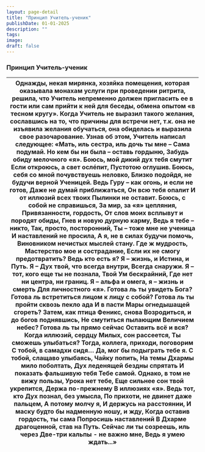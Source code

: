 ```yaml
---
layout: page-detail
title: "Принцип Учитель-ученик"
publishDate: 01-01-2025
description: ""
tags:
image:
draft: false
---
```


### Принцип Учитель-ученик

| Однажды, некая мирянка, хозяйка помещения, которая оказывала монахам услуги при проведении ритрита, решила, что Учитель непременно должен пригласить ее в гости или сам прийти к ней для беседы, обмена опытом «в тесном кругу». Когда Учитель не выразил такого желания, сославшись на то, что причины для встречи нет, т.к. она не изъявила желания обучаться, она обиделась и выразила свое разочарование. Узнав об этом, Учитель написал следующее: «Мать, иль сестра, иль дочь ты мне –  Сама подумай. Но кем бы ни была – оставь гордыню,  Забудь обиду мелочного «я».  Боюсь, мой дикий дух тебя смутит Если откроюсь, а свет ослéпит,  Пустотою оглушив. Боюсь, себя со мной почувствуешь неловко,  Близко подойдя, не будучи верной  Ученицей. Ведь Гуру – как огонь, и если не готов,  Даже не думай приближаться,  Он всю тебя опалит  И от иллюзий всех твоих  Пылинки не оставит. Боюсь, с собой не справишься,  За мир, за «я» цепляния,  Привязанности, гордость, От слов моих всплывут и породят обиды,  Гнев и новую дурную карму,  Ведь я тебе – никто, Так, просто, посторонний,  Ты – тоже мне не ученица  И наставлений не просила, А я, не в силах будучи помочь,  Виновником нечистых мыслей стану.  Где ж мудрость, Мастерство мое и сострадание,  Если их не смогу предотвратить?  Ведь кто есть я? Я – жизнь, и Истина, и Путь.  Я – Дух твой, что всегда внутри,  Всегда снаружи. Я – тот, кого еще ты не познала,  Твой Ум бескрайний,  Где нет ни центра, ни границ. Я – альфа и омега, я – жизнь и смерть  Для личностного «я».  Готова ль ты увидеть Бога?  Готова ль встретиться лицом к  лицу  с собой? Готова ль ты пройти сквозь пекло ада  И в пасти Мары огнедышащей сгореть?  Затем, как птица Феникс, снова Возродиться, и до богов поднявшись,  Не смутиться пылающим  Величием небес? Готова ль ты прямо сейчас  Оставить всё и вся?  Когда иллюзий, сердцу Милых, сон рассеется,  Ты сможешь улыбаться? Тогда, коллега, приходи, поговорим  С тобой, в самадхи сидя… Да, мог бы подыграть тебе я.  С тобой, слащаво улыбаясь,  Чайку попить, На темы Дхармы мило поболтать,  Дух леденящей бездны спрятать  И показать фальшивую тебя  Тебе самой. Однако, в том не вижу пользы,  Урока нет тебе, Еще сильнее сон твой укрепится,  Держа по-прежнему  В иллюзиях «я». Ведь тот, кто Дух познал, без умысла,  По прихоти, не двинет даже пальцем,  А потому молчу я,  И держусь на расстоянии, И маску будто бы надменную ношу, и жду,  Когда оставив гордость, ты сама  Попросишь наставлений В Дхарме драгоценной, став на Путь. Сейчас ли ты созреешь, иль через  Две-три кальпы - не важно мне,  Ведь я умею ждать...» |
| ------------------------------------------------------------------------------------------------------------------------------------------------------------------------------------------------------------------------------------------------------------------------------------------------------------------------------------------------------------------------------------------------------------------------------------------------------------------------------------------------------------------------------------------------------------------------------------------------------------------------------------------------------------------------------------------------------------------------------------------------------------------------------------------------------------------------------------------------------------------------------------------------------------------------------------------------------------------------------------------------------------------------------------------------------------------------------------------------------------------------------------------------------------------------------------------------------------------------------------------------------------------------------------------------------------------------------------------------------------------------------------------------------------------------------------------------------------------------------------------------------------------------------------------------------------------------------------------------------------------------------------------------------------------------------------------------------------------------------------------------------------------------------------------------------------------------------------------------------------------------------------------------------------------------------------------------------------------------------------------------------------------------------------------------------------------------------------------------------------------------------------------------------------------------------------------------------------------------------------------------------------------------------------------------------------------------------------------------------------------------------------------------------------------------------------------------------------------------------------------------------------------------------------------------------------------------------------------------------------------------------------------------------------------- |
  
  
